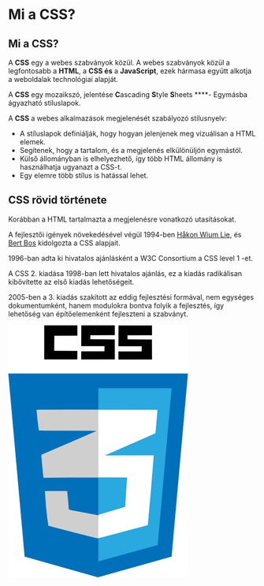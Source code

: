 # Mi a CSS?

## Mi a CSS?

A **CSS** egy a webes szabványok közül. A webes szabványok közül a legfontosabb a **HTML**, a **CSS és** a **JavaScript**, ezek hármasa együtt alkotja a weboldalak technológiai alapját.

A **CSS** egy mozaikszó, jelentése **C**ascading **S**tyle **S**heets ****- Egymásba ágyazható stíluslapok.

A **CSS** a webes alkalmazások megjelenését szabályozó stílusnyelv:

* A stíluslapok definiálják, hogy hogyan jelenjenek meg vizuálisan a HTML elemek.
* Segítenek, hogy a tartalom, és a megjelenés elkülönüljön egymástól.
* Külső állományban is elhelyezhető, így több HTML állomány is használhatja ugyanazt a CSS-t.
* Egy elemre több stílus is hatással lehet.

## CSS rövid története

Korábban a HTML tartalmazta a megjelenésre vonatkozó utasításokat.

A fejlesztői igények növekedésével végül 1994-ben [Håkon Wium Lie](https://hu.wikipedia.org/w/index.php?title=H%C3%A5kon_Wium_Lie&action=edit&redlink=1), és [Bert Bos](https://hu.wikipedia.org/w/index.php?title=Bert_Bos&action=edit&redlink=1) kidolgozta a CSS alapjait.

1996-ban adta ki hivatalos ajánlásként a W3C Consortium a CSS level 1 -et.

A CSS 2. kiadása 1998-ban lett hivatalos ajánlás, ez a kiadás radikálisan kibővítette az első kiadás lehetőségeit.

2005-ben a 3. kiadás szakított az eddig fejlesztési formával, nem egységes dokumentumként, hanem modulokra bontva folyik a fejlesztés, így lehetőség van építőelemenként fejleszteni a szabványt.

![](../.gitbook/assets/css3.png)

